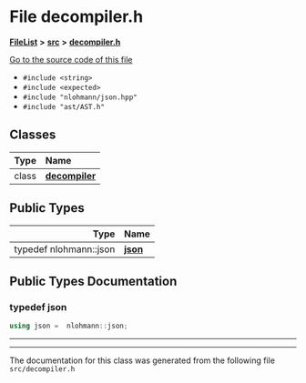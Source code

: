 

# File decompiler.h



[**FileList**](files.md) **>** [**src**](dir_68267d1309a1af8e8297ef4c3efbcdba.md) **>** [**decompiler.h**](decompiler_8h.md)

[Go to the source code of this file](decompiler_8h_source.md)



* `#include <string>`
* `#include <expected>`
* `#include "nlohmann/json.hpp"`
* `#include "ast/AST.h"`















## Classes

| Type | Name |
| ---: | :--- |
| class | [**decompiler**](classdecompiler.md) <br> |


## Public Types

| Type | Name |
| ---: | :--- |
| typedef nlohmann::json | [**json**](#typedef-json)  <br> |
















































## Public Types Documentation




### typedef json 

```C++
using json =  nlohmann::json;
```




<hr>

------------------------------
The documentation for this class was generated from the following file `src/decompiler.h`

